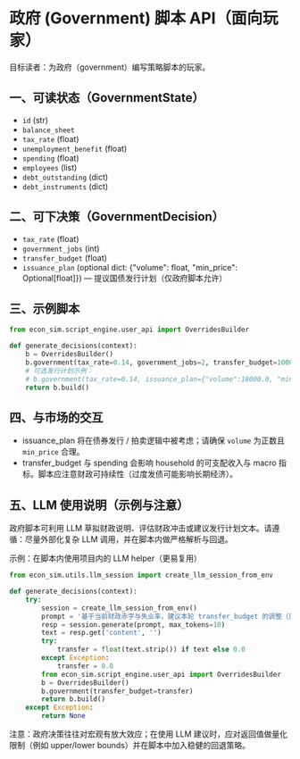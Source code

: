 # 政府 (Government) 脚本 API（面向玩家）

目标读者：为政府（government）编写策略脚本的玩家。

## 一、可读状态（GovernmentState）

- `id` (str)
- `balance_sheet`
- `tax_rate` (float)
- `unemployment_benefit` (float)
- `spending` (float)
- `employees` (list)
- `debt_outstanding` (dict)
- `debt_instruments` (dict)

## 二、可下决策（GovernmentDecision）

- `tax_rate` (float)
- `government_jobs` (int)
- `transfer_budget` (float)
- `issuance_plan` (optional dict: {"volume": float, "min_price": Optional[float]}) — 提议国债发行计划（仅政府脚本允许）

## 三、示例脚本

```python
from econ_sim.script_engine.user_api import OverridesBuilder

def generate_decisions(context):
    b = OverridesBuilder()
    b.government(tax_rate=0.14, government_jobs=2, transfer_budget=1000.0)
    # 可选发行计划示例：
    # b.government(tax_rate=0.14, issuance_plan={"volume":10000.0, "min_price":0.98})
    return b.build()
```

## 四、与市场的交互

- issuance_plan 将在债券发行 / 拍卖逻辑中被考虑；请确保 `volume` 为正数且 `min_price` 合理。
- transfer_budget 与 spending 会影响 household 的可支配收入与 macro 指标。脚本应注意财政可持续性（过度发债可能影响长期经济）。

## 五、LLM 使用说明（示例与注意）

政府脚本可利用 LLM 草拟财政说明、评估财政冲击或建议发行计划文本。请遵循：尽量外部化复杂 LLM 调用，并在脚本内做严格解析与回退。

示例：在脚本内使用项目内的 LLM helper（更易复用）

```python
from econ_sim.utils.llm_session import create_llm_session_from_env

def generate_decisions(context):
    try:
        session = create_llm_session_from_env()
        prompt = '基于当前财政赤字与失业率，建议本轮 transfer_budget 的调整（只返回数字）'
        resp = session.generate(prompt, max_tokens=10)
        text = resp.get('content', '')
        try:
            transfer = float(text.strip()) if text else 0.0
        except Exception:
            transfer = 0.0
        from econ_sim.script_engine.user_api import OverridesBuilder
        b = OverridesBuilder()
        b.government(transfer_budget=transfer)
        return b.build()
    except Exception:
        return None
```

注意：政府决策往往对宏观有放大效应；在使用 LLM 建议时，应对返回值做量化限制（例如 upper/lower bounds）并在脚本中加入稳健的回退策略。